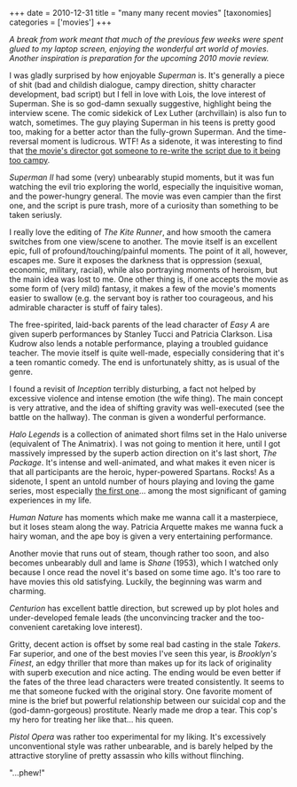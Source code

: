 +++
date = 2010-12-31
title = "many many recent movies"
[taxonomies]
categories = ['movies']
+++

*A break from work meant that much of the previous few weeks were spent
glued to my laptop screen, enjoying the wonderful art world of movies.
Another inspiration is preparation for the upcoming 2010 movie review.*

I was gladly surprised by how enjoyable *Superman* is. It's generally a
piece of shit (bad and childish dialogue, campy direction, shitty
character development, bad script) but I fell in love with Lois, the
love interest of Superman. She is so god-damn sexually suggestive,
highlight being the interview scene. The comic sidekick of Lex Luther
(archvillain) is also fun to watch, sometimes. The guy playing Superman
in his teens is pretty good too, making for a better actor than the
fully-grown Superman. And the time-reversal moment is ludicrous. WTF! As
a sidenote, it was interesting to find that [the movie's director got
someone to re-write the script due to it being too campy].

*Superman II* had some (very) unbearably stupid moments, but it was fun
watching the evil trio exploring the world, especially the inquisitive
woman, and the power-hungry general. The movie was even campier than the
first one, and the script is pure trash, more of a curiosity than
something to be taken seriusly.

I really love the editing of *The Kite Runner*, and how smooth the
camera switches from one view/scene to another. The movie itself is an
excellent epic, full of profound/touching/painful moments. The point of
it all, however, escapes me. Sure it exposes the darkness that is
oppression (sexual, economic, military, racial), while also portraying
moments of heroism, but the main idea was lost to me. One other thing
is, if one accepts the movie as some form of (very mild) fantasy, it
makes a few of the movie's moments easier to swallow (e.g. the servant
boy is rather too courageous, and his admirable character is stuff of
fairy tales).

The free-spirited, laid-back parents of the lead character of *Easy A*
are given superb performances by Stanley Tucci and Patricia Clarkson.
Lisa Kudrow also lends a notable performance, playing a troubled
guidance teacher. The movie itself is quite well-made, especially
considering that it's a teen romantic comedy. The end is unfortunately
shitty, as is usual of the genre.

I found a revisit of *Inception* terribly disturbing, a fact not helped
by excessive violence and intense emotion (the wife thing). The main
concept is very attrative, and the idea of shifting gravity was
well-executed (see the battle on the hallway). The conman is given a
wonderful performance.

*Halo Legends* is a collection of animated short films set in the Halo
universe (equivalent of The Animatrix). I was not going to mention it
here, until I got massively impressed by the superb action direction on
it's last short, *The Package*. It's intense and well-animated, and
what makes it even nicer is that all participants are the heroic,
hyper-powered Spartans. Rocks! As a sidenote, I spent an untold number
of hours playing and loving the game series, most especially [the first
one]... among the most significant of gaming experiences in my life.

*Human Nature* has moments which make me wanna call it a masterpiece,
but it loses steam along the way. Patricia Arquette makes me wanna fuck
a hairy woman, and the ape boy is given a very entertaining performance.

Another movie that runs out of steam, though rather too soon, and also
becomes unbearably dull and lame is *Shane* (1953), which I watched only
because I once read the novel it's based on some time ago. It's too
rare to have movies this old satisfying. Luckily, the beginning was warm
and charming.

*Centurion* has excellent battle direction, but screwed up by plot holes
and under-developed female leads (the unconvincing tracker and the
too-convenient caretaking love interest).

Gritty, decent action is offset by some real bad casting in the stale
*Takers*. Far superior, and one of the best movies I've seen this year,
is *Brooklyn's Finest*, an edgy thriller that more than makes up for
its lack of originality with superb execution and nice acting. The
ending would be even better if the fates of the three lead characters
were treated consistently. It seems to me that someone fucked with the
original story. One favorite moment of mine is the brief but powerful
relationship between our suicidal cop and the (god-damn-gorgeous)
prostitute. Nearly made me drop a tear. This cop's my hero for treating
her like that... his queen.

*Pistol Opera* was rather too experimental for my liking. It's
excessively unconventional style was rather unbearable, and is barely
helped by the attractive storyline of pretty assassin who kills without
flinching.

"...phew!"

  [the movie's director got someone to re-write the script due to it
  being too campy]: http://en.wikipedia.org/wiki/Superman_(film)
  [the first one]: http://en.wikipedia.org/wiki/Halo:_Combat_Evolved
